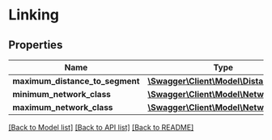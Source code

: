 # Linking

## Properties
Name | Type | Description | Notes
------------ | ------------- | ------------- | -------------
**maximum_distance_to_segment** | [**\Swagger\Client\Model\Distance**](Distance.md) |  | [optional] 
**minimum_network_class** | [**\Swagger\Client\Model\NetworkClass**](NetworkClass.md) |  | [optional] 
**maximum_network_class** | [**\Swagger\Client\Model\NetworkClass**](NetworkClass.md) |  | [optional] 

[[Back to Model list]](../../README.md#documentation-for-models) [[Back to API list]](../../README.md#documentation-for-api-endpoints) [[Back to README]](../../README.md)

